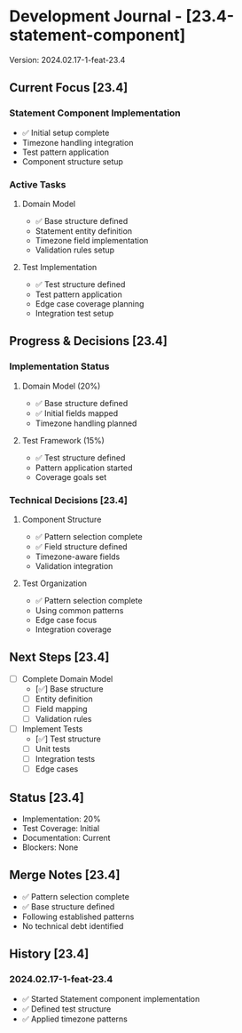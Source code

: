 # Development Journal - [23.4-statement-component]
Version: 2024.02.17-1-feat-23.4

## Current Focus [23.4]
### Statement Component Implementation
- ✅ Initial setup complete
- Timezone handling integration
- Test pattern application
- Component structure setup

### Active Tasks
1. Domain Model
   - ✅ Base structure defined
   - Statement entity definition
   - Timezone field implementation
   - Validation rules setup

2. Test Implementation
   - ✅ Test structure defined
   - Test pattern application
   - Edge case coverage planning
   - Integration test setup

## Progress & Decisions [23.4]
### Implementation Status
1. Domain Model (20%)
   - ✅ Base structure defined
   - ✅ Initial fields mapped
   - Timezone handling planned

2. Test Framework (15%)
   - ✅ Test structure defined
   - Pattern application started
   - Coverage goals set

### Technical Decisions [23.4]
1. Component Structure
   - ✅ Pattern selection complete
   - ✅ Field structure defined
   - Timezone-aware fields
   - Validation integration

2. Test Organization
   - ✅ Pattern selection complete
   - Using common patterns
   - Edge case focus
   - Integration coverage

## Next Steps [23.4]
- [ ] Complete Domain Model
  - [✅] Base structure
  - [ ] Entity definition
  - [ ] Field mapping
  - [ ] Validation rules

- [ ] Implement Tests
  - [✅] Test structure
  - [ ] Unit tests
  - [ ] Integration tests
  - [ ] Edge cases

## Status [23.4]
- Implementation: 20%
- Test Coverage: Initial
- Documentation: Current
- Blockers: None

## Merge Notes [23.4]
- ✅ Pattern selection complete
- ✅ Base structure defined
- Following established patterns
- No technical debt identified

## History [23.4]
### 2024.02.17-1-feat-23.4
- ✅ Started Statement component implementation
- ✅ Defined test structure
- ✅ Applied timezone patterns
